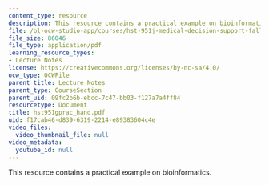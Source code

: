 ```yaml
---
content_type: resource
description: This resource contains a practical example on bioinformatics.
file: /ol-ocw-studio-app/courses/hst-951j-medical-decision-support-fall-2005/f17cab46d83963192214e89383604c4e_hst951gprac_hand.pdf
file_size: 86046
file_type: application/pdf
learning_resource_types:
- Lecture Notes
license: https://creativecommons.org/licenses/by-nc-sa/4.0/
ocw_type: OCWFile
parent_title: Lecture Notes
parent_type: CourseSection
parent_uid: 09fc2b6b-ebcc-7c47-bb03-f127a7a4ff84
resourcetype: Document
title: hst951gprac_hand.pdf
uid: f17cab46-d839-6319-2214-e89383604c4e
video_files:
  video_thumbnail_file: null
video_metadata:
  youtube_id: null
---
```

This resource contains a practical example on bioinformatics.